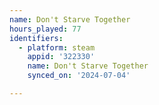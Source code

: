 ```yaml
---
name: Don't Starve Together
hours_played: 77
identifiers:
  - platform: steam
    appid: '322330'
    name: Don't Starve Together
    synced_on: '2024-07-04'

---
```


